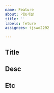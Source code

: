 ```yaml
---
name: Feature
about: 기능개발
title: ''
labels: feture
assignees: tjswo2292

---
```


## Title

## Desc

## Etc
